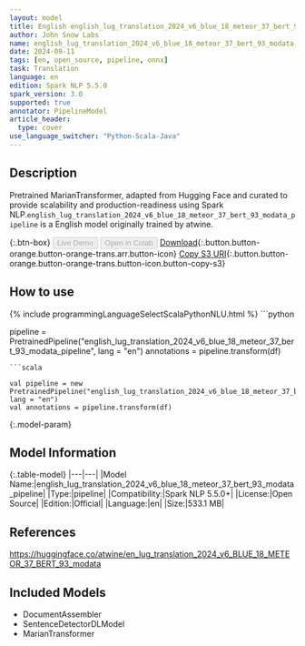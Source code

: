 ```yaml
---
layout: model
title: English english_lug_translation_2024_v6_blue_18_meteor_37_bert_93_modata_pipeline pipeline MarianTransformer from atwine
author: John Snow Labs
name: english_lug_translation_2024_v6_blue_18_meteor_37_bert_93_modata_pipeline
date: 2024-09-11
tags: [en, open_source, pipeline, onnx]
task: Translation
language: en
edition: Spark NLP 5.5.0
spark_version: 3.0
supported: true
annotator: PipelineModel
article_header:
  type: cover
use_language_switcher: "Python-Scala-Java"
---
```


## Description

Pretrained MarianTransformer, adapted from Hugging Face and curated to provide scalability and production-readiness using Spark NLP.`english_lug_translation_2024_v6_blue_18_meteor_37_bert_93_modata_pipeline` is a English model originally trained by atwine.

{:.btn-box}
<button class="button button-orange" disabled>Live Demo</button>
<button class="button button-orange" disabled>Open in Colab</button>
[Download](https://s3.amazonaws.com/auxdata.johnsnowlabs.com/public/models/english_lug_translation_2024_v6_blue_18_meteor_37_bert_93_modata_pipeline_en_5.5.0_3.0_1726038225887.zip){:.button.button-orange.button-orange-trans.arr.button-icon}
[Copy S3 URI](s3://auxdata.johnsnowlabs.com/public/models/english_lug_translation_2024_v6_blue_18_meteor_37_bert_93_modata_pipeline_en_5.5.0_3.0_1726038225887.zip){:.button.button-orange.button-orange-trans.button-icon.button-copy-s3}

## How to use



<div class="tabs-box" markdown="1">
{% include programmingLanguageSelectScalaPythonNLU.html %}
```python

pipeline = PretrainedPipeline("english_lug_translation_2024_v6_blue_18_meteor_37_bert_93_modata_pipeline", lang = "en")
annotations =  pipeline.transform(df)   

```
```scala

val pipeline = new PretrainedPipeline("english_lug_translation_2024_v6_blue_18_meteor_37_bert_93_modata_pipeline", lang = "en")
val annotations = pipeline.transform(df)

```
</div>

{:.model-param}
## Model Information

{:.table-model}
|---|---|
|Model Name:|english_lug_translation_2024_v6_blue_18_meteor_37_bert_93_modata_pipeline|
|Type:|pipeline|
|Compatibility:|Spark NLP 5.5.0+|
|License:|Open Source|
|Edition:|Official|
|Language:|en|
|Size:|533.1 MB|

## References

https://huggingface.co/atwine/en_lug_translation_2024_v6_BLUE_18_METEOR_37_BERT_93_modata

## Included Models

- DocumentAssembler
- SentenceDetectorDLModel
- MarianTransformer